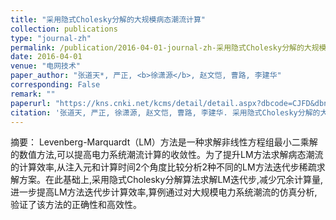 ```yaml
---
title: "采用隐式Cholesky分解的大规模病态潮流计算"
collection: publications
type: "journal-zh"
permalink: /publication/2016-04-01-journal-zh-采用隐式Cholesky分解的大规模病态潮流计算
date: 2016-04-01
venue: "电网技术"
paper_author: "张道天*, 严正, <b>徐潇源</b>, 赵文恺, 曹路, 李建华"
corresponding: False
remark: ""
paperurl: "https://kns.cnki.net/kcms/detail/detail.aspx?dbcode=CJFD&dbname=CJFDLAST2016&filename=DWJS201604039&uniplatform=NZKPT&v=iF4v7EJWw3scUZRsXh020aUs0Q8vULAiNrj-vSuvmaDhbSVnXBg3dM_sch_wlAOj"
citation: '张道天, 严正, 徐潇源, 赵文恺, 曹路, 李建华. 采用隐式Cholesky分解的大规模病态潮流计算[J]. 电网技术, 2016, 40(4): 1197-1203.'
---
```


摘要：
Levenberg-Marquardt（LM）方法是一种求解非线性方程组最小二乘解的数值方法,可以提高电力系统潮流计算的收敛性。为了提升LM方法求解病态潮流的计算效率,从注入元和计算时间2个角度比较分析2种不同的LM方法迭代步稀疏求解方案。在此基础上,采用隐式Cholesky分解算法求解LM迭代步,减少冗余计算量,进一步提高LM方法迭代步计算效率,算例通过对大规模电力系统潮流的仿真分析,验证了该方法的正确性和高效性。 